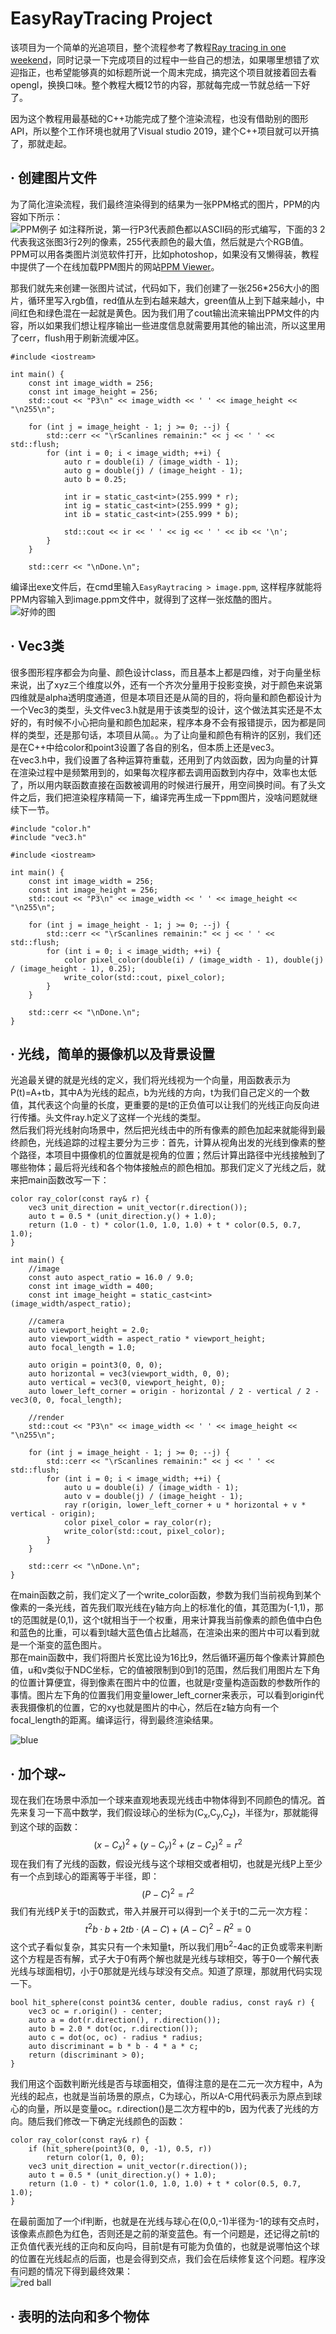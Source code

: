 # EasyRayTracing Project

该项目为一个简单的光追项目，整个流程参考了教程[Ray tracing in one weekend](https://raytracing.github.io/books/RayTracingInOneWeekend.html)，同时记录一下完成项目的过程中一些自己的想法，如果哪里想错了欢迎指正，也希望能够真的如标题所说一个周末完成，搞完这个项目就接着回去看opengl，换换口味。整个教程大概12节的内容，那就每完成一节就总结一下好了。

因为这个教程用最基础的C++功能完成了整个渲染流程，也没有借助别的图形API，所以整个工作环境也就用了Visual studio 2019，建个C++项目就可以开搞了，那就走起。

## · 创建图片文件
为了简化渲染流程，我们最终渲染得到的结果为一张PPM格式的图片，PPM的内容如下所示：<br />
![PPM例子](1.jpg)
如注释所说，第一行P3代表颜色都以ASCII码的形式编写，下面的3 2代表我这张图3行2列的像素，255代表颜色的最大值，然后就是六个RGB值。PPM可以用各类图片浏览软件打开，比如photoshop，如果没有又懒得装，教程中提供了一个在线加载PPM图片的网站[PPM Viewer](https://www.cs.rhodes.edu/welshc/COMP141_F16/ppmReader.html)。

那我们就先来创建一张图片试试，代码如下，我们创建了一张256*256大小的图片，循环里写入rgb值，red值从左到右越来越大，green值从上到下越来越小，中间红色和绿色混在一起就是黄色。因为我们用了cout输出流来输出PPM文件的内容，所以如果我们想让程序输出一些进度信息就需要用其他的输出流，所以这里用了cerr，flush用于刷新流缓冲区。
```
#include <iostream>

int main() {
	const int image_width = 256;
	const int image_height = 256;
	std::cout << "P3\n" << image_width << ' ' << image_height << "\n255\n";

	for (int j = image_height - 1; j >= 0; --j) {
		std::cerr << "\rScanlines remainin:" << j << ' ' << std::flush;
		for (int i = 0; i < image_width; ++i) {
			auto r = double(i) / (image_width - 1);
			auto g = double(j) / (image_height - 1);
			auto b = 0.25;

			int ir = static_cast<int>(255.999 * r);
			int ig = static_cast<int>(255.999 * g);
			int ib = static_cast<int>(255.999 * b);

			std::cout << ir << ' ' << ig << ' ' << ib << '\n';
		}
	}
	
	std::cerr << "\nDone.\n";
```
编译出exe文件后，在cmd里输入```EasyRaytracing > image.ppm```, 这样程序就能将PPM内容输入到image.ppm文件中，就得到了这样一张炫酷的图片。<br />
![好帅的图](2.jpg)

## · Vec3类
很多图形程序都会为向量、颜色设计class，而且基本上都是四维，对于向量坐标来说，出了xyz三个维度以外，还有一个齐次分量用于投影变换，对于颜色来说第四维就是alpha透明度通道，但是本项目还是从简的目的，将向量和颜色都设计为一个Vec3的类型，头文件vec3.h就是用于该类型的设计，这个做法其实还是不太好的，有时候不小心把向量和颜色加起来，程序本身不会有报错提示，因为都是同样的类型，还是那句话，本项目从简。。为了让向量和颜色有稍许的区别，我们还是在C++中给color和point3设置了各自的别名，但本质上还是vec3。<br />
在vec3.h中，我们设置了各种运算符重载，还用到了内敛函数，因为向量的计算在渲染过程中是频繁用到的，如果每次程序都去调用函数到内存中，效率也太低了，所以用内联函数直接在函数被调用的时候进行展开，用空间换时间。有了头文件之后，我们把渲染程序精简一下，编译完再生成一下ppm图片，没啥问题就继续下一节。
```
#include "color.h"
#include "vec3.h"

#include <iostream>

int main() {
	const int image_width = 256;
	const int image_height = 256;
	std::cout << "P3\n" << image_width << ' ' << image_height << "\n255\n";

	for (int j = image_height - 1; j >= 0; --j) {
		std::cerr << "\rScanlines remainin:" << j << ' ' << std::flush;
		for (int i = 0; i < image_width; ++i) {
			color pixel_color(double(i) / (image_width - 1), double(j) / (image_height - 1), 0.25);
			write_color(std::cout, pixel_color);
		}
	}
	
	std::cerr << "\nDone.\n";
}
```

## · 光线，简单的摄像机以及背景设置
光追最关键的就是光线的定义，我们将光线视为一个向量，用函数表示为 P(t)=A+tb，其中A为光线的起点，b为光线的方向，t为我们自己定义的一个数值，其代表这个向量的长度，更重要的是t的正负值可以让我们的光线正向反向进行传播。头文件ray.h定义了这样一个光线的类型。<br />
然后我们将光线射向场景中，然后把光线击中的所有像素的颜色加起来就能得到最终颜色，光线追踪的过程主要分为三步：首先，计算从视角出发的光线到像素的整个路径，本项目中摄像机的位置就是视角的位置；然后计算出路径中光线接触到了哪些物体；最后将光线和各个物体接触点的颜色相加。那我们定义了光线之后，就来把main函数改写一下：
```
color ray_color(const ray& r) {
	vec3 unit_direction = unit_vector(r.direction());
	auto t = 0.5 * (unit_direction.y() + 1.0);
	return (1.0 - t) * color(1.0, 1.0, 1.0) + t * color(0.5, 0.7, 1.0);
}

int main() {
	//image
	const auto aspect_ratio = 16.0 / 9.0;
	const int image_width = 400;
	const int image_height = static_cast<int>(image_width/aspect_ratio);
	
	//camera
	auto viewport_height = 2.0;
	auto viewport_width = aspect_ratio * viewport_height;
	auto focal_length = 1.0;

	auto origin = point3(0, 0, 0);
	auto horizontal = vec3(viewport_width, 0, 0);
	auto vertical = vec3(0, viewport_height, 0);
	auto lower_left_corner = origin - horizontal / 2 - vertical / 2 - vec3(0, 0, focal_length);

	//render
	std::cout << "P3\n" << image_width << ' ' << image_height << "\n255\n";

	for (int j = image_height - 1; j >= 0; --j) {
		std::cerr << "\rScanlines remainin:" << j << ' ' << std::flush;
		for (int i = 0; i < image_width; ++i) {
			auto u = double(i) / (image_width - 1);
			auto v = double(j) / (image_height - 1);
			ray r(origin, lower_left_corner + u * horizontal + v * vertical - origin);
			color pixel_color = ray_color(r);
			write_color(std::cout, pixel_color);
		}
	}
	
	std::cerr << "\nDone.\n";
}
```
在main函数之前，我们定义了一个write_color函数，参数为我们当前视角到某个像素的一条光线，首先我们取光线在y轴方向上的标准化的值，其范围为(-1,1)，那t的范围就是(0,1)，这个t就相当于一个权重，用来计算我当前像素的颜色值中白色和蓝色的比重，可以看到t越大蓝色值占比越高，在渲染出来的图片中可以看到就是一个渐变的蓝色图片。<br />
那在main函数中，我们将图片长宽比设为16比9，然后循环遍历每个像素计算颜色值，u和v类似于NDC坐标，它的值被限制到0到1的范围，然后我们用图片左下角的位置计算便宜，得到像素在图片中的位置，也就是r变量构造函数的参数所作的事情。图片左下角的位置我们用变量lower_left_corner来表示，可以看到origin代表我摄像机的位置，它的xy也就是图片的中心，然后在z轴方向有一个focal_length的距离。编译运行，得到最终渲染结果。<br />

![blue](3.png)

## · 加个球~
现在我们在场景中添加一个球来直观地表现光线击中物体得到不同颜色的情况。首先来复习一下高中数学，我们假设球心的坐标为(C<sub>x</sub>,C<sub>y</sub>,C<sub>z</sub>)，半径为r，那就能得到这个球的函数：<br />
$$(x-C_x)^2+(y-C_y)^2+(z-C_z)^2=r^2$$
现在我们有了光线的函数，假设光线与这个球相交或者相切，也就是光线P上至少有一个点到球心的距离等于半径，即：
$$(P-C)^2=r^2$$
我们有光线P关于t的函数式，带入并展开可以得到一个关于t的二元一次方程：
$$t^2b·b+2tb·(A-C)+(A-C)^2-R^2=0$$
这个式子看似复杂，其实只有一个未知量t，所以我们用b<sup>2</sup>-4ac的正负或零来判断这个方程是否有解，式子大于0有两个解也就是光线与球相交，等于0一个解代表光线与球面相切，小于0那就是光线与球没有交点。知道了原理，那就用代码实现一下。
```
bool hit_sphere(const point3& center, double radius, const ray& r) {
	vec3 oc = r.origin() - center;
	auto a = dot(r.direction(), r.direction());
	auto b = 2.0 * dot(oc, r.direction());
	auto c = dot(oc, oc) - radius * radius;
	auto discriminant = b * b - 4 * a * c;
	return (discriminant > 0);
}
```
我们用这个函数判断光线是否与球面相交，值得注意的是在二元一次方程中，A为光线的起点，也就是当前场景的原点，C为球心，所以A-C用代码表示为原点到球心的向量，所以是变量oc。r.direction()是二次方程中的b，因为代表了光线的方向。随后我们修改一下确定光线颜色的函数：
```
color ray_color(const ray& r) {
	if (hit_sphere(point3(0, 0, -1), 0.5, r))
		return color(1, 0, 0);
	vec3 unit_direction = unit_vector(r.direction());
	auto t = 0.5 * (unit_direction.y() + 1.0);
	return (1.0 - t) * color(1.0, 1.0, 1.0) + t * color(0.5, 0.7, 1.0);
}
```
在最前面加了一个if判断，也就是在光线与球心在(0,0,-1)半径为-1的球有交点时，该像素点颜色为红色，否则还是之前的渐变蓝色。有一个问题是，还记得之前t的正负值代表光线的正向和反向吗，目前t是有可能为负值的，也就是说哪怕这个球的位置在光线起点的后面，也是会得到交点，我们会在后续修复这个问题。程序没有问题的情况下得到最终效果：<br />
![red ball](4.png)

## · 表明的法向和多个物体
